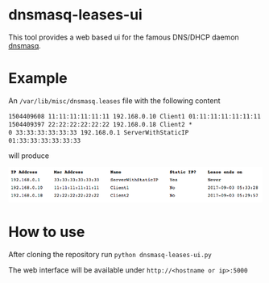 # dnsmasq-leases-ui

This tool provides a web based ui for the famous DNS/DHCP daemon [dnsmasq](http://thekelleys.org.uk/dnsmasq/doc.html).

# Example

An `/var/lib/misc/dnsmasq.leases` file with the following content

```
1504409608 11:11:11:11:11:11 192.168.0.10 Client1 01:11:11:11:11:11:11
1504409397 22:22:22:22:22:22 192.168.0.18 Client2 *
0 33:33:33:33:33:33 192.168.0.1 ServerWithStaticIP 01:33:33:33:33:33:33
```

will produce


![Screenshot 1](https://raw.githubusercontent.com/fschlag/docs/master/dnsmasq-leases-ui-docs/screenshot_1.png)

# How to use

After cloning the repository run `python dnsmasq-leases-ui.py`

The web interface will be available under `http://<hostname or ip>:5000`
